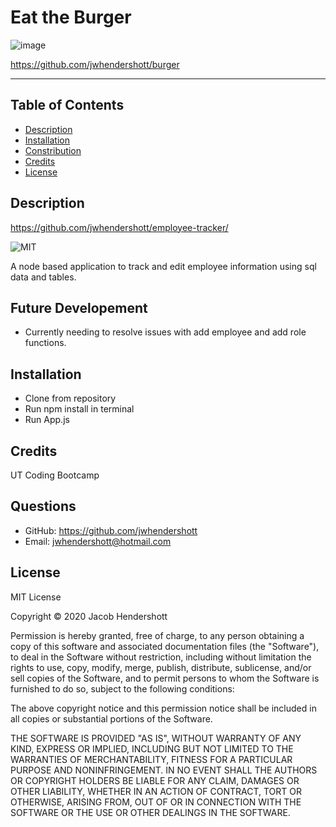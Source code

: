 # Eat the Burger

![image](https://user-images.githubusercontent.com/70990105/107449097-91811b80-6b08-11eb-8ebc-8e5407cfb378.png)

https://github.com/jwhendershott/burger
<hr>

## Table of Contents
* [Description](#description)
* [Installation](#installation)
* [Constribution](#contribution)
* [Credits](#credits)
* [License](#license)
        
## Description
https://github.com/jwhendershott/employee-tracker/

![MIT](https://img.shields.io/badge/License-MIT-green)

A node based application to track and edit employee information using sql data and tables.

## Future Developement
* Currently needing to resolve issues with add employee and add role functions.

## Installation
* Clone from repository
* Run npm install in terminal
* Run App.js

## Credits
UT Coding Bootcamp

## Questions
* GitHub: https://github.com/jwhendershott
* Email: jwhendershott@hotmail.com

## License

MIT License

Copyright © 2020 Jacob Hendershott

Permission is hereby granted, free of charge, to any person obtaining a copy
of this software and associated documentation files (the "Software"), to deal
in the Software without restriction, including without limitation the rights
to use, copy, modify, merge, publish, distribute, sublicense, and/or sell
copies of the Software, and to permit persons to whom the Software is
furnished to do so, subject to the following conditions:

The above copyright notice and this permission notice shall be included in all
copies or substantial portions of the Software.

THE SOFTWARE IS PROVIDED "AS IS", WITHOUT WARRANTY OF ANY KIND, EXPRESS OR
IMPLIED, INCLUDING BUT NOT LIMITED TO THE WARRANTIES OF MERCHANTABILITY,
FITNESS FOR A PARTICULAR PURPOSE AND NONINFRINGEMENT. IN NO EVENT SHALL THE
AUTHORS OR COPYRIGHT HOLDERS BE LIABLE FOR ANY CLAIM, DAMAGES OR OTHER
LIABILITY, WHETHER IN AN ACTION OF CONTRACT, TORT OR OTHERWISE, ARISING FROM,
OUT OF OR IN CONNECTION WITH THE SOFTWARE OR THE USE OR OTHER DEALINGS IN THE
SOFTWARE.